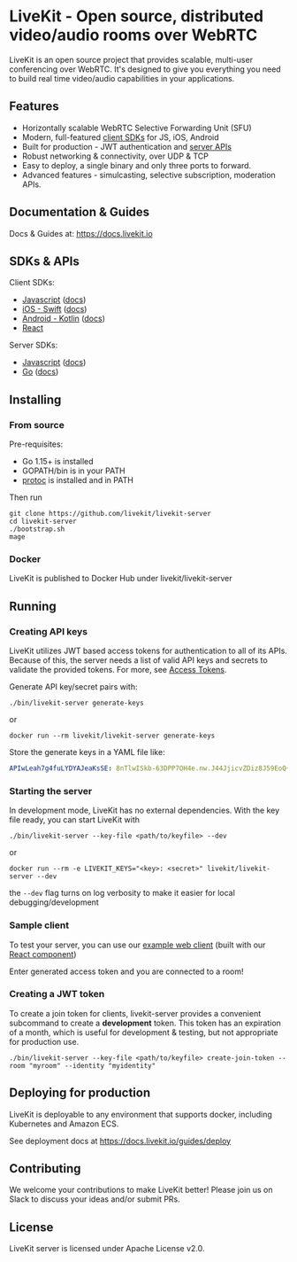 # LiveKit - Open source, distributed video/audio rooms over WebRTC

LiveKit is an open source project that provides scalable, multi-user conferencing over WebRTC. It's designed to give you everything you need to build real time video/audio capabilities in your applications.

## Features

- Horizontally scalable WebRTC Selective Forwarding Unit (SFU)
- Modern, full-featured [client SDKs](references/client-sdks.md) for JS, iOS, Android
- Built for production - JWT authentication and [server APIs](references/server-apis.md)
- Robust networking & connectivity, over UDP & TCP
- Easy to deploy, a single binary and only three ports to forward.
- Advanced features - simulcasting, selective subscription, moderation APIs.

## Documentation & Guides

Docs & Guides at: https://docs.livekit.io

## SDKs & APIs

Client SDKs:

- [Javascript](https://github.com/livekit/client-sdk-js) ([docs](https://docs.livekit.io/client-sdk-js/))
- [iOS - Swift](https://github.com/livekit/client-sdk-ios) ([docs](https://docs.livekit.io/client-sdk-ios/))
- [Android - Kotlin](https://github.com/livekit/client-sdk-android) ([docs](https://docs.livekit.io/client-sdk-android/))
- [React](https://github.com/livekit/livekit-react)

Server SDKs:

- [Javascript](https://github.com/livekit/server-sdk-js) ([docs](https://docs.livekit.io/server-api-js/))
- [Go](https://github.com/livekit/server-sdk-go) ([docs](https://pkg.go.dev/github.com/livekit/server-sdk-go))

## Installing

### From source

Pre-requisites:

* Go 1.15+ is installed
* GOPATH/bin is in your PATH
* [protoc](https://grpc.io/docs/protoc-installation/) is installed and in PATH

Then run

```shell
git clone https://github.com/livekit/livekit-server
cd livekit-server
./bootstrap.sh
mage
```

### Docker

LiveKit is published to Docker Hub under livekit/livekit-server

## Running

### Creating API keys

LiveKit utilizes JWT based access tokens for authentication to all of its APIs.
Because of this, the server needs a list of valid API keys and secrets to validate the provided tokens. For more, see [Access Tokens](https://docs.livekit.io/guides/access-tokens).

Generate API key/secret pairs with:

```shell
./bin/livekit-server generate-keys
```

or

```shell
docker run --rm livekit/livekit-server generate-keys
```

Store the generate keys in a YAML file like:

```yaml
APIwLeah7g4fuLYDYAJeaKsSE: 8nTlwISkb-63DPP7OH4e.nw.J44JjicvZDiz8J59EoQ+
```

### Starting the server

In development mode, LiveKit has no external dependencies. With the key file ready, you can start LiveKit with

```shell
./bin/livekit-server --key-file <path/to/keyfile> --dev
```

or

```shell
docker run --rm -e LIVEKIT_KEYS="<key>: <secret>" livekit/livekit-server --dev
```

the `--dev` flag turns on log verbosity to make it easier for local debugging/development

### Sample client

To test your server, you can use our [example web client](https://example.livekit.io/) (built with our [React component](https://github.com/livekit/livekit-react))

Enter generated access token and you are connected to a room! 

### Creating a JWT token

To create a join token for clients, livekit-server provides a convenient subcommand to create a **development** token.
This token has an expiration of a month, which is useful for development & testing, but not appropriate for production use.

```shell
./bin/livekit-server --key-file <path/to/keyfile> create-join-token --room "myroom" --identity "myidentity"
```


## Deploying for production

LiveKit is deployable to any environment that supports docker, including Kubernetes and Amazon ECS.

See deployment docs at https://docs.livekit.io/guides/deploy

## Contributing

We welcome your contributions to make LiveKit better! Please join us on Slack to discuss your ideas and/or submit PRs.

## License

LiveKit server is licensed under Apache License v2.0.
